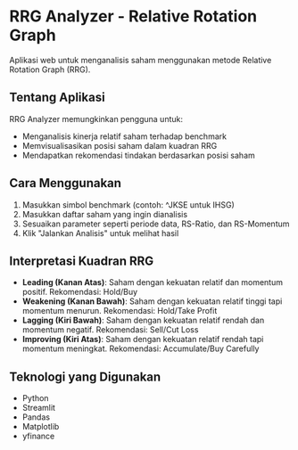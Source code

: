 # RRG Analyzer - Relative Rotation Graph

Aplikasi web untuk menganalisis saham menggunakan metode Relative Rotation Graph (RRG).

## Tentang Aplikasi

RRG Analyzer memungkinkan pengguna untuk:
- Menganalisis kinerja relatif saham terhadap benchmark
- Memvisualisasikan posisi saham dalam kuadran RRG
- Mendapatkan rekomendasi tindakan berdasarkan posisi saham

## Cara Menggunakan

1. Masukkan simbol benchmark (contoh: ^JKSE untuk IHSG)
2. Masukkan daftar saham yang ingin dianalisis
3. Sesuaikan parameter seperti periode data, RS-Ratio, dan RS-Momentum
4. Klik "Jalankan Analisis" untuk melihat hasil

## Interpretasi Kuadran RRG

- **Leading (Kanan Atas)**: Saham dengan kekuatan relatif dan momentum positif. Rekomendasi: Hold/Buy
- **Weakening (Kanan Bawah)**: Saham dengan kekuatan relatif tinggi tapi momentum menurun. Rekomendasi: Hold/Take Profit
- **Lagging (Kiri Bawah)**: Saham dengan kekuatan relatif rendah dan momentum negatif. Rekomendasi: Sell/Cut Loss
- **Improving (Kiri Atas)**: Saham dengan kekuatan relatif rendah tapi momentum meningkat. Rekomendasi: Accumulate/Buy Carefully

## Teknologi yang Digunakan

- Python
- Streamlit
- Pandas
- Matplotlib
- yfinance
